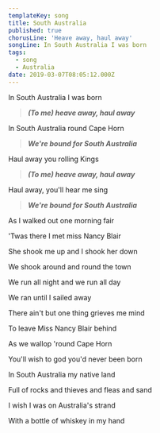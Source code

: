 ```yaml
---
templateKey: song
title: South Australia
published: true
chorusLine: 'Heave away, haul away'
songLine: In South Australia I was born
tags:
  - song
  - Australia
date: 2019-03-07T08:05:12.000Z
---
```

In South Australia I was born

> ***(To me) heave away, haul away***

In South Australia round Cape Horn

> ***We're bound for South Australia***

Haul away you rolling Kings

> ***(To me) heave away, haul away***

Haul away, you'll hear me sing

> ***We're bound for South Australia***

As I walked out one morning fair

'Twas there I met miss Nancy Blair

She shook me up and I shook her down

We shook around and round the town

We run all night and we run all day

We ran until I sailed away

There ain't but one thing grieves me mind

To leave Miss Nancy Blair behind

As we wallop 'round Cape Horn

You'll wish to god you'd never been born

In South Australia my native land

Full of rocks and thieves and fleas and sand

I wish I was on Australia's strand

With a bottle of whiskey in my hand
